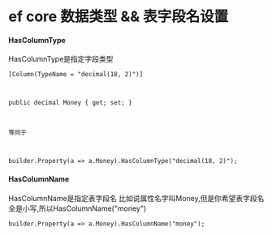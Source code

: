 # ef core 数据类型 && 表字段名设置

#### HasColumnType

HasColumnType是指定字段类型

```
[Column(TypeName = "decimal(18, 2)")]



public decimal Money { get; set; }



等同于



builder.Property(a => a.Money).HasColumnType("decimal(18, 2)");
```

#### HasColumnName

HasColumnName是指定表字段名
比如说属性名字叫Money,但是你希望表字段名全是小写,所以HasColumnName("money")

```
builder.Property(a => a.Money).HasColumnName("money");
```